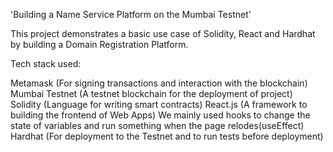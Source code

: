 'Building a Name Service Platform on the Mumbai Testnet'

This project demonstrates a basic use case of Solidity, React and Hardhat by building a Domain Registration Platform.

Tech stack used:

Metamask (For signing transactions and interaction with the blockchain)
Mumbai Testnet (A testnet blockchain for the deployment of project)
Solidity (Language for writing smart contracts)
React.js (A framework to building the frontend of Web Apps)
We mainly used hooks to change the state of variables and run something when the page relodes(useEffect)
Hardhat (For deployment to the Testnet and to run tests before deployment)
